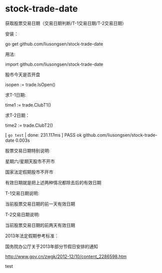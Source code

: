 stock-trade-date
================

获取股票交易日期（交易日期判断/T-1交易日期/T-2交易日期）


安装：

go get github.com/liusongsen/stock-trade-date

用法:

import github.com/liusongsen/stock-trade-date

股市今天是否开盘

isopen := trade.IsOpen()

求T-1日期:

time1 := trade.ClubT1()

求T-2日期：

time2 := trade.ClubT2()


[ `go test` | done: 231.117ms ]
	PASS
	ok  	github.com/liusongsen/stock-trade-date	0.003s
	
股票交易日期特别说明:

星期六/星期天股市不开市

国家法定假期股市不开市

有效日期就是把上述两种情况都除去后的有效日期


T-1交易日期说明:

当前股票交易日期的前一天有效日期

T-2交易日期说明:

当前股票交易日期的前两天有效日期

2013年法定假期参考标准：

国务院办公厅关于2013年部分节假日安排的通知

http://www.gov.cn/zwgk/2012-12/10/content_2286598.htm


test

